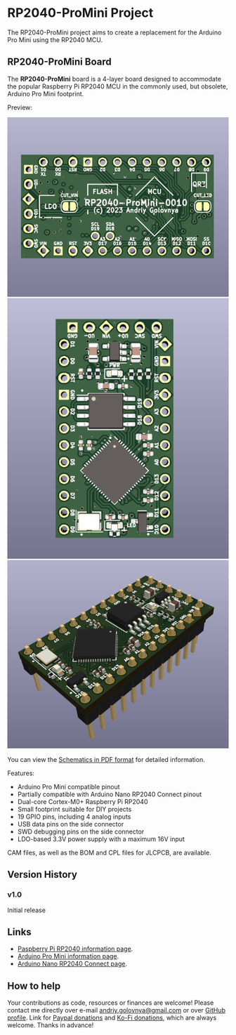 # RP2040-ProMini Project

The RP2040-ProMini project aims to create a replacement for the Arduino Pro Mini using the RP2040 MCU.

## RP2040-ProMini Board

The **RP2040-ProMini** board is a 4-layer board designed to accommodate the popular Raspberry Pi RP2040 MCU in the commonly used, but obsolete, Arduino Pro Mini footprint.

Preview:

![RP2040-ProMini Front preview](img/Front.png)
![RP2040-ProMini Back preview](img/Back.png)
![RP2040-ProMini Side View preview](img/SideView.png)

You can view the [Schematics in PDF format](doc/RP2040-ProMini.pdf) for detailed information.

Features:

- Arduino Pro Mini compatible pinout
- Partially compatible with Arduino Nano RP2040 Connect pinout
- Dual-core Cortex-M0+ Raspberry Pi RP2040
- Small footprint suitable for DIY projects
- 19 GPIO pins, including 4 analog inputs
- USB data pins on the side connector
- SWD debugging pins on the side connector
- LDO-based 3.3V power supply with a maximum 16V input

CAM files, as well as the BOM and CPL files for JLCPCB, are available.


## Version History

### v1.0

Initial release

## Links

- [Paspberry Pi RP2040 information page](https://www.raspberrypi.com/documentation/microcontrollers/rp2040.html).
- [Arduino Pro Mini information page](https://docs.arduino.cc/retired/boards/arduino-pro-mini).
- [Arduino Nano RP2040 Connect page](https://docs.arduino.cc/hardware/nano-rp2040-connect).

## How to help

Your contributions as code, resources or finances are welcome!
Please contact me directly over e-mail andriy.golovnya@gmail.com or over [GitHub profile](https://github.com/red-scorp).
Link for [Paypal donations](http://paypal.me/redscorp) and [Ko-Fi donations](http://ko-fi.com/redscorp), which are always welcome.
Thanks in advance!
